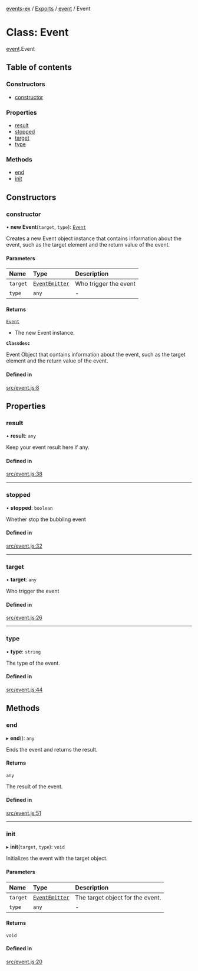 [events-ex](../README.md) / [Exports](../modules.md) / [event](../modules/event.md) / Event

# Class: Event

[event](../modules/event.md).Event

## Table of contents

### Constructors

- [constructor](event.Event.md#constructor)

### Properties

- [result](event.Event.md#result)
- [stopped](event.Event.md#stopped)
- [target](event.Event.md#target)
- [type](event.Event.md#type)

### Methods

- [end](event.Event.md#end)
- [init](event.Event.md#init)

## Constructors

### constructor

• **new Event**(`target`, `type`): [`Event`](event.Event.md)

Creates a new Event object instance that contains information about the event, such as the target element and the return value of the event.

#### Parameters

| Name | Type | Description |
| :------ | :------ | :------ |
| `target` | [`EventEmitter`](event_emitter.EventEmitter.md) | Who trigger the event |
| `type` | `any` | - |

#### Returns

[`Event`](event.Event.md)

- The new Event instance.

**`Classdesc`**

Event Object that contains information about the event, such as the target element and the return value of the event.

#### Defined in

[src/event.js:8](https://github.com/snowyu/events-ex.js/blob/ccda83d/src/event.js#L8)

## Properties

### result

• **result**: `any`

Keep your event result here if any.

#### Defined in

[src/event.js:38](https://github.com/snowyu/events-ex.js/blob/ccda83d/src/event.js#L38)

___

### stopped

• **stopped**: `boolean`

Whether stop the bubbling event

#### Defined in

[src/event.js:32](https://github.com/snowyu/events-ex.js/blob/ccda83d/src/event.js#L32)

___

### target

• **target**: `any`

Who trigger the event

#### Defined in

[src/event.js:26](https://github.com/snowyu/events-ex.js/blob/ccda83d/src/event.js#L26)

___

### type

• **type**: `string`

The type of the event.

#### Defined in

[src/event.js:44](https://github.com/snowyu/events-ex.js/blob/ccda83d/src/event.js#L44)

## Methods

### end

▸ **end**(): `any`

Ends the event and returns the result.

#### Returns

`any`

The result of the event.

#### Defined in

[src/event.js:51](https://github.com/snowyu/events-ex.js/blob/ccda83d/src/event.js#L51)

___

### init

▸ **init**(`target`, `type`): `void`

Initializes the event with the target object.

#### Parameters

| Name | Type | Description |
| :------ | :------ | :------ |
| `target` | [`EventEmitter`](event_emitter.EventEmitter.md) | The target object for the event. |
| `type` | `any` | - |

#### Returns

`void`

#### Defined in

[src/event.js:20](https://github.com/snowyu/events-ex.js/blob/ccda83d/src/event.js#L20)
